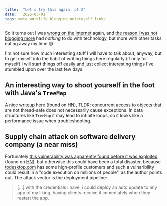 ```yaml
---
title:  "Let's try this again, pt.2"
date:   2025-03-01
tags: meta worklife blogging notetoself links
---
```


So it turns out I was [wrong on the internet](https://xkcd.com/386/) again, and [the reason I was not blogging more](https://roland-ewald.github.io/2016/12/25/lets-try-again.html) had _nothing_ to do with technology, but more with other tasks eating away my time 😅

I'm not sure how much interesting stuff I will have to talk about, anyway, but to get myself into the habit of writing things here regularly (if only for myself) I will start things off easily and just collect interesting things I've stumbled upon over the last few days.

## An interesting way to shoot yourself in the foot with Java's `TreeMap`

A nice writeup [here](https://josephmate.github.io/2025-02-26-3200p-cpu-util/) (found on [HN](https://news.ycombinator.com/item?id=43207831)), TLDR: concurrent access to objects that are not thread-safe does not necessarily cause exceptions. In data structures like `TreeMap` it may lead to infinite loops, so it looks like a performance issue when troubleshooting.

## Supply chain attack on software delivery company (a near miss)

Fortunately [this vulnerability was apparently found before it was exploited](https://kibty.town/blog/todesktop/) (found on [HN](https://news.ycombinator.com/item?id=43210858)), but otherwise this could have been a total disaster, because [todesktop.com](https://www.todesktop.com/) has some high-profile customers  and such a vulnaribility could result in a "code execution on millions of people", as the author points out. The attack vector is the deployment pipeline:

> [...] with the credentials i have, i could deploy an auto update to any app of my liking, having clients receive it immediately when they restart the app.

